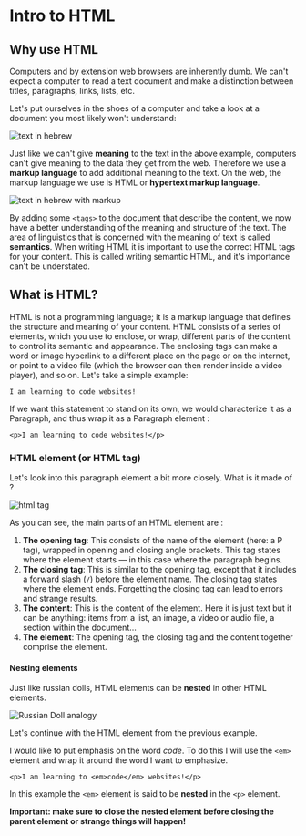 # Intro to HTML

## Why use HTML

Computers and by extension web browsers are inherently dumb. We can't expect a computer to read a text document and make a distinction between titles, paragraphs, links, lists, etc.

Let's put ourselves in the shoes of a computer and take a look at a document you most likely won't understand:

![text in hebrew](./assets/hebrew.png)

Just like we can't give **meaning** to the text in the above example, computers can't give meaning to the data they get from the web. Therefore we use a **markup language** to add additional meaning to the text. On the web, the markup language we use is HTML or **hypertext markup language**.

![text in hebrew with markup](./assets/hebrew-markup.png)

By adding some `<tags>` to the document that describe the content, we now have a better understanding of the meaning and structure of the text. The area of linguistics that is concerned with the meaning of text is called **semantics**.
When writing HTML it is important to use the correct HTML tags for your content. This is called writing semantic HTML, and it's importance can't be understated.

## What is HTML?

HTML is not a programming language; it is a markup language that defines the structure and meaning of your content. HTML consists of a series of elements, which you use to enclose, or wrap, different parts of the content to control its semantic and appearance. The enclosing tags can make a word or image hyperlink to a different place on the page or on the internet, or point to a video file (which the browser can then render inside a video player), and so on.  Let's take a simple example:

```I am learning to code websites!```

If we want this statement to stand on its own, we would characterize it as a Paragraph, and thus wrap it as a Paragraph element :

```<p>I am learning to code websites!</p>```

### HTML element (or HTML tag)

Let's look into this paragraph element a bit more closely. What is it made of ?

![html tag](./assets/grumpy-cat-small.png)

As you can see, the main parts of an HTML element are :

1. **The opening tag**: This consists of the name of the element (here: a P tag), wrapped in opening and closing angle brackets. This tag states where the element starts — in this case where the paragraph begins.
2. **The closing tag**: This is similar to the opening tag, except that it includes a forward slash (`/`) before the element name. The closing tag states where the element ends. Forgetting the closing tag can lead to errors and strange results.
3. **The content**: This is the content of the element. Here it is just text but it can be anything: items from a list, an image, a video or audio file, a section within the document...
4. **The element**: The opening tag, the closing tag and the content together comprise the element.


#### Nesting elements

Just like russian dolls, HTML elements can be **nested** in other HTML elements.

![Russian Doll analogy](./assets/russian-doll-html.jpg)

Let's continue with the HTML element from the previous example.

I would like to put emphasis on the word *code*. To do this I will use the `<em>` element and wrap it around the word I want to emphasize.

```<p>I am learning to <em>code</em> websites!</p>```

In this example the `<em>` element is said to be **nested** in the `<p>` element.

**Important: make sure to close the nested element before closing the parent element or strange things will happen!**
